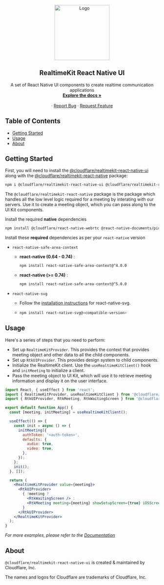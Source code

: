 <!-- PROJECT LOGO -->
<p align="center">
  <a href="https://cloudflare.com">
    <img src="https://cf-assets.www.cloudflare.com/slt3lc6tev37/6EYsdkdfBcHtgPmgp3YtkD/0b203affd2053988264b9253b13de6b3/logo-thumbnail.png" alt="Logo" width="180">
  </a>
  
  <h2 align="center">RealtimeKit React Native UI</h2>

  <p align="center">
    A set of React Native UI components to create realtime communication applications
    <br />
    <a href="https://docs.realtime.cloudflare.com/react-native"><strong>Explore the docs »</strong></a>
    <br />
    <br />
    ·
    <a href="https://community.cloudflare.com/">Report Bug</a>
    ·
    <a href="https://community.cloudflare.com/">Request Feature</a>
  </p>
</p>

<!-- TABLE OF CONTENTS -->

## Table of Contents

- [Getting Started](#getting-started)
- [Usage](#usage)
- [About](#about)

<!-- GETTING STARTED -->

## Getting Started


First, you will need to install the [@cloudflare/realtimekit-react-native-ui](https://www.npmjs.com/package/@cloudflare/realtimekit-react-native-ui) along with the [@cloudflare/realtimekit-react-native](https://www.npmjs.com/package/@cloudflare/realtimekit-react-native) package:

```sh
npm i @cloudflare/realtimekit-react-native-ui @cloudflare/realtimekit-react-native
```

The `@cloudflare/realtimekit-react-native` package is the package which handles all the low level logic required for a meeting by interating with our servers. Use it to create a meeting object, which you can pass along to the UI Kit components.

Install the required **native** dependencies

```bash
npm install @cloudflare/react-native-webrtc @react-native-documents/picker react-native-file-viewer react-native-fs react-native-sound-player react-native-webview
```

Install these **required** dependencies as per your ```react-native``` version

- ```react-native-safe-area-context```
  - **react-native (0.64 - 0.74)** : 
    ```bash
    npm install react-native-safe-area-context@^4.0.0
    ```
  - **react-native (>= 0.74)** : 
    ```bash
    npm install react-native-safe-area-context@^5.0.0
    ```

- ```react-native-svg```
  - Follow the [installation instructions](https://github.com/react-native-svg/react-native-svg#installation) for react-native-svg.
  - ```bash
    npm install react-native-svg@<compatible-version>
    ```

## Usage

Here's a series of steps that you need to perform:

- Set up ```RealtimeKitProvider```. This provides the context that provides meeting object and other data to all the child components.
- Set up ```RtkUIProvider```. This provides design system to child components.
- Initialize the RealtimeKit client. Use the ```useRealtimeKitClient()``` hook and ```initMeeting``` to initialize a client.
- Pass the meeting object to UI Kit, which will use it to retrieve meeting information and display it on the user interface.

```jsx
import React, { useEffect } from 'react';
import { RealtimeKitProvider, useRealtimeKitClient } from '@cloudflare/realtimekit-react-native';
import { RtkUIProvider, RtkMeeting, RtkWaitingScreen } from '@cloudflare/realtimekit-react-native-ui';

export default function App() {
  const [meeting, initMeeting] = useRealtimeKitClient();

  useEffect(() => {
    const init = async () => {
      initMeeting({
        authToken: '<auth-token>',
        defaults: {
          audio: true,
          video: true,
        },
      });
    };
    init();
  }, []);

  return (
    <RealtimeKitProvider value={meeting}>
      <RtkUIProvider>
        { !meeting ? 
          <RtkWaitingScreen /> : 
          <RtkMeeting meeting={meeting} showSetupScreen={true} iOSScreenshareEnabled={true} />
        }
      </RtkUIProvider>
    </RealtimeKitProvider>
  );
}
```  

_For more examples, please refer to the [Documentation](https://docs.realtime.cloudflare.com/react-native)_  

## About

`@cloudflare/realtimekit-react-native-ui` is created & maintained by Cloudflare, Inc.

The names and logos for Cloudflare are trademarks of Cloudflare, Inc.
